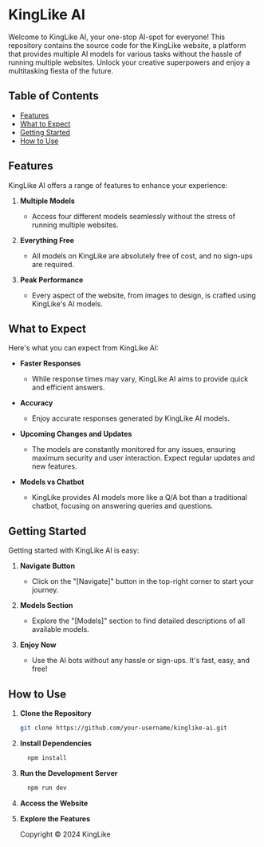 # KingLike AI

Welcome to KingLike AI, your one-stop AI-spot for everyone! This repository contains the source code for the KingLike website, a platform that provides multiple AI models for various tasks without the hassle of running multiple websites. Unlock your creative superpowers and enjoy a multitasking fiesta of the future.

## Table of Contents

- [Features](#features)
- [What to Expect](#what-to-expect)
- [Getting Started](#getting-started)
- [How to Use](#how-to-use)

## Features

KingLike AI offers a range of features to enhance your experience:

1. **Multiple Models**
   - Access four different models seamlessly without the stress of running multiple websites.

2. **Everything Free**
   - All models on KingLike are absolutely free of cost, and no sign-ups are required.

3. **Peak Performance**
   - Every aspect of the website, from images to design, is crafted using KingLike's AI models.

## What to Expect

Here's what you can expect from KingLike AI:

- **Faster Responses**
  - While response times may vary, KingLike AI aims to provide quick and efficient answers.

- **Accuracy**
  - Enjoy accurate responses generated by KingLike AI models.

- **Upcoming Changes and Updates**
  - The models are constantly monitored for any issues, ensuring maximum security and user interaction. Expect regular updates and new features.

- **Models vs Chatbot**
  - KingLike provides AI models more like a Q/A bot than a traditional chatbot, focusing on answering queries and questions.

## Getting Started

Getting started with KingLike AI is easy:

1. **Navigate Button**
   - Click on the "[Navigate]" button in the top-right corner to start your journey.

2. **Models Section**
   - Explore the "[Models]" section to find detailed descriptions of all available models.

3. **Enjoy Now**
   - Use the AI bots without any hassle or sign-ups. It's fast, easy, and free!

## How to Use

1. **Clone the Repository**
   ```bash
   git clone https://github.com/your-username/kinglike-ai.git
2. **Install Dependencies**
   ```bash
     npm install
4. **Run the Development Server**
   ```bash
     npm run dev
6. **Access the Website**
   
8. **Explore the Features**



   Copyright © 2024 KingLike

